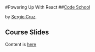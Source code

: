 #Powering Up With React
##[Code School](http://www.codeschool.com)

by [Sergio Cruz](https://twitter.com/@hashtagserg).


## Course Slides

Content is [here](http://courseware.codeschool.com/powering-up-with-react/CodeSchool-PoweringUpWithReact.pdf)